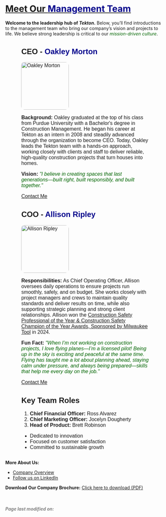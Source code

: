 
<html lang="en">
<head>
  <meta charset="UTF-8">
  <title>Our Management Team</title>
  <style>

    body {
      font-family: 'Georgia', serif;
      color: #333;
      margin: 20px;
      text-align: center;
      background-image: url('(https://media.istockphoto.com/id/579157120/vector/construction-skyline-scene-blue-background.jpg?s=612x612&w=0&k=20&c=igltrPF2-r-2onl82frfP0wk8Q_TL428NE1UErg9UBM=)');
  background-size: cover;
    }
    .team-member {
      font-family: 'Arial', sans-serif;
      font-size: 16px;
      margin-bottom: 30px;
      text-align: left;
      margin-left: auto;
      margin-right: auto;
      width: 80%;
    }
    .highlight {
      color: darkblue;
    }
    .secondary {
      color: darkgreen;
    }
    .small-text {
      font-size: 12px;
    }
    img {
      width: 150px;
      height: auto;
      border-radius: 10px;
    }
    .footer {
      font-size: 14px;
      margin-top: 50px;
      color: gray;
    }
  </style>
</head>
<body>
 
  <h1><u>Meet Our <span class="highlight">Management Team</span></u></h1>

  <p><b>Welcome to the leadership hub of <i>Tekton</i>.</b> Below, you’ll find introductions to the management team who bring our company’s vision and projects to life. We believe strong leadership is critical to our <span class="secondary"><i>mission-driven culture</i></span>.</p>

  <div class="team-member">
    <h2>CEO - <span class="highlight">Oakley Morton</span></h2>
    <img src="https://img.freepik.com/free-photo/handsome-young-businessman-suit_273609-6513.jpg?semt=ais_hybrid&w=740" alt="Oakley Morton">
    <p><b>Background:</b> Oakley graduated at the top of his class from Purdue University with a Bachelor's degree in Construction Management. He began his career at Tekton as an intern in 2008 and steadily advanced through the organization to become CEO. Today, Oakley leads the Tekton team with a hands-on approach, working closely with clients and staff to deliver reliable, high-quality construction projects that turn houses into homes.</p>
    <p><b>Vision:</b> <i><span class="secondary">"I believe in creating spaces that last generations—built right, built responsibly, and built together."</span></i></p>
    <a href="mailto:Oakley.Morton@tekton.com">Contact Me</a>
  </div>

  <div class="team-member">
    <h2>COO - <span class="highlight">Allison Ripley</span></h2>
    <img src="https://www.naem.org/images/default-source/articles-images/naem-2018-article-pretty-older-business-woman-successful-confidence-700x500.jpg?sfvrsn=9ecb369_6" alt="Allison Ripley">
    <p><b>Responsibilities:</b> As Chief Operating Officer, Allison oversees daily operations to ensure projects run smoothly, safely, and on budget. She works closely with project managers and crews to maintain quality standards and deliver results on time, while also supporting strategic planning and strong client relationships. Allison won the <a href= "https://www.agc.org/about-us/awards-recognition-programs" target = "_blank" > Construction Safety Professional of the Year & Construction Safety Champion of the Year Awards, Sponsored by Milwaukee Tool</a> in 2024. </p>
    <p><b>Fun Fact:</b> <i><span class="secondary">"When I’m not working on construction projects, I love flying planes—I’m a licensed pilot! Being up in the sky is exciting and peaceful at the same time. Flying has taught me a lot about planning ahead, staying calm under pressure, and always being prepared—skills that help me every day on the job."</span></i></p>
    <a href="mailto:Allison.Ripley@tekton.com">Contact Me</a>
  </div>

  <div class="team-member">
    <h2>Key Team Roles</h2>
    <ol>
      <li><b>Chief Financial Officer:</b> Ross Alvarez</li>
      <li><b>Chief Marketing Officer:</b> Jocelyn Dougherty</li>
      <li><b>Head of Product:</b> Brett Robinson</li>
    </ol>
    <ul>
      <li>Dedicated to innovation</li>
      <li>Focused on customer satisfaction</li>
      <li>Committed to sustainable growth</li>
    </ul>
  </div>

  <p><b>More About Us:</b></p>
  <ul>
    <li><a href="about.html">Company Overview</a></li>
    <li><a href="https://www.linkedin.com/company/[YourCompany]" target="_blank">Follow us on LinkedIn</a></li>
  </ul>

  <p><b>Download Our Company Brochure:</b> <a href="files/company_brochure.pdf" download>Click here to download (PDF)</a></p>

  <div class="footer">
    <p><b><i>Page last modified on:</i></b> <script>document.write(new Date().toLocaleDateString());</script></p>
  </div>

</body>
</html>
